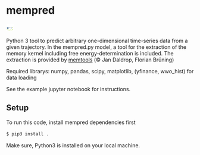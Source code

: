 # mempred

<img src="./example/logo.pdf" width="20" height="20">


Python 3 tool to predict arbitrary one-dimensional time-series data from a given trajectory. In the mempred.py model, a tool for the extraction of the memory kernel including free energy-determination is included. The extraction is provided by [memtools](https://github.com/jandaldrop/memtools) (© Jan Daldrop, Florian Brüning)


Required librarys: numpy, pandas, scipy, matplotlib, (yfinance, wwo_hist) for data loading

See the example jupyter notebook for instructions.

## Setup

To run this code, install mempred dependencies first

```sh
$ pip3 install .
```

Make sure, Python3 is installed on your local machine.

